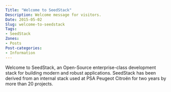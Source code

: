 ```yaml
---
Title: "Welcome to SeedStack"
Description: Welcome message for visitors.
Date: 2015-05-02
Slug: welcome-to-seedstack
Tags:
- SeedStack
Zones:
- Posts
Post-categories:
- Information
---
```


Welcome to SeedStack, an Open-Source enterprise-class development stack for building modern and robust applications.
SeedStack has been derived from an internal stack used at PSA Peugeot Citroën for two years by more than 20 projects.